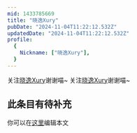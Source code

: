 ```yaml
---
mid: 1433785669
title: "晓逸Xury"
pubDate: "2024-11-04T11:22:12.532Z"
updatedDate: "2024-11-04T11:22:12.532Z"
profile:
  {
    Nickname: ["晓逸Xury"],
  }
---
```


关注[晓逸Xury](https://space.bilibili.com/1433785669)谢谢喵~ 关注[晓逸Xury](https://space.bilibili.com/1433785669)谢谢喵~

## 此条目有待补充
你可以在[这里](https://github.com/Yuhanawa/VTuber.ICU-Content/edit/master/v/晓逸Xury/index.md)编辑本文
